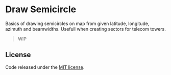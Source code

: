 # Draw Semicircle

Basics of drawing semicircles on map from given latitude, longitude, azimuth and beamwidths. Usefull when creating sectors for telecom towers.

> WIP

## License

Code released under the [MIT license](./LICENSE).
